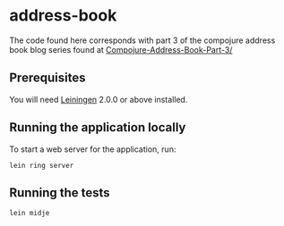 # address-book

The code found here corresponds with part 3 of the compojure address book
blog series found at [Compojure-Address-Book-Part-3/](www.jarrodctaylor.com/posts/Compojure-Address-Book-Part-3/)

## Prerequisites

You will need [Leiningen][] 2.0.0 or above installed.

[leiningen]: https://github.com/technomancy/leiningen

## Running the application locally

To start a web server for the application, run:

    lein ring server

## Running the tests

    lein midje
